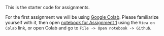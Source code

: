 This is the starter code for assignments.

For the first assignment we will be using [Google Colab](https://colab.research.google.com).
Please familiarize yourself with it, then open [notebook for Assignment 1](https://github.com/janchorowski/nn_assignments/blob/nn18/assignment1/Assignment1.ipynb) using the `View on Colab` link, or open Colab and go to `File -> Open notebook -> Github`.
